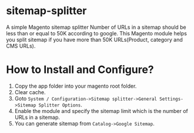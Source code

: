 # sitemap-splitter
A simple Magento sitemap splitter
Number of URLs in a sitemap should be less than or equal to 50K according to google. This Magento module helps you split sitemap if you have more than 50K URLs(Product, category and CMS URLs).

# How to Install and Configure?
1. Copy the app folder into your magento root folder.
2. Clear cache.
3. Goto `System / Configuration->Sitemap splitter->General Settings->Sitemap Splitter Options`.
4. Enable the module and specify the sitemap limit which is the number of URLs in a sitemap.
5. You can generate sitemap from `Catalog->Google Sitemap`.

